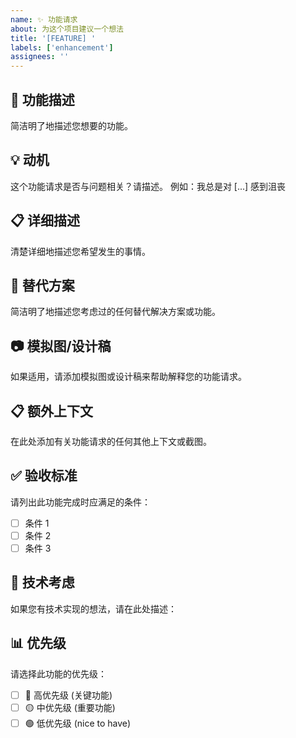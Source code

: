 ```yaml
---
name: ✨ 功能请求
about: 为这个项目建议一个想法
title: '[FEATURE] '
labels: ['enhancement']
assignees: ''
---
```


## 🚀 功能描述

简洁明了地描述您想要的功能。

## 💡 动机

这个功能请求是否与问题相关？请描述。
例如：我总是对 [...] 感到沮丧

## 📋 详细描述

清楚详细地描述您希望发生的事情。

## 🎯 替代方案

简洁明了地描述您考虑过的任何替代解决方案或功能。

## 📷 模拟图/设计稿

如果适用，请添加模拟图或设计稿来帮助解释您的功能请求。

## 📋 额外上下文

在此处添加有关功能请求的任何其他上下文或截图。

## ✅ 验收标准

请列出此功能完成时应满足的条件：

- [ ] 条件 1
- [ ] 条件 2
- [ ] 条件 3

## 🔧 技术考虑

如果您有技术实现的想法，请在此处描述：

## 📊 优先级

请选择此功能的优先级：

- [ ] 🔴 高优先级 (关键功能)
- [ ] 🟡 中优先级 (重要功能)
- [ ] 🟢 低优先级 (nice to have)
